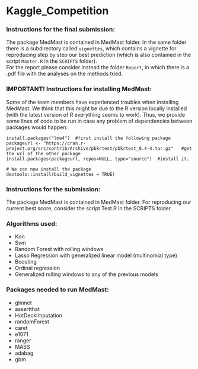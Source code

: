 # Kaggle_Competition

### Instructions for the final submission:
The package MedMast is contained in MedMast folder.
In the same folder there is a subdirectory called ```vignettes```, which contains a vignette for reproducing step by step our best prediction (which is also contained in the script ```Master.R``` in the ```SCRIPTS``` folder).\
For the report please consider instead the folder ```Report```, in which there is a .pdf file with the analyses on the methods tried.

### IMPORTANT! Instructions for installing MedMast:
Some of the team members have experienced troubles when installing MedMast.
We think that this might be due to the R version locally installed (with the latest version of R everything seems to work). Thus, we provide some lines of code to be run in case any problem of dependencies between packages would happen:
```{r, eval =FALSE}
install.packages("lme4")  #first install the following package
packageurl <- "https://cran.r-project.org/src/contrib/Archive/pbkrtest/pbkrtest_0.4-4.tar.gz"   #get the url of the other package
install.packages(packageurl, repos=NULL, type="source")  #install it.

# We can now install the package
devtools::install(build_vignettes = TRUE)
```

### Instructions for the submission:
The package MedMast is contained in MedMast folder.
For reproducing our current best score, consider the script Test.R in the SCRIPTS folder.

### Algorithms used:
- Knn
- Svm
- Random Forest with rolling windows
- Lasso Regression with generalized linear model (multinomial type)
- Boosting
- Ordinal regression
- Generalized rolling windows to any of the previous models

### Packages needed to run MedMast:
- glmnet
- assertthat
- HotDeckImputation
- randomForest
- caret
- e1071
- ranger 
- MASS
- adabag
- gbm